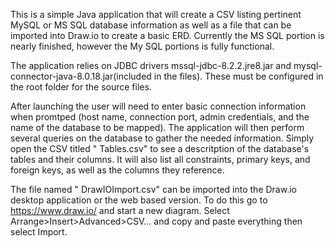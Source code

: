 This is a simple Java application that will create a CSV listing pertinent MySQL or MS SQL database information as well as a file that can be imported into Draw.io to create a basic ERD. Currently the MS SQL portion is nearly finished, however the My SQL portions is fully functional.

The application relies on JDBC drivers mssql-jdbc-8.2.2.jre8.jar and mysql-connector-java-8.0.18.jar(included in the files). These must be configured in the root folder for the source files.

After launching the user will need to enter basic connection information when promtped (host name, connection port, admin credentials, and the name of the database to be mapped). The application will then perform several queries on the database to gather the needed information. Simply open the CSV titled "<database> Tables.csv" to see a descritption of the database's tables and their columns. It will also list all constraints, primary keys, and foreign keys, as well as the columns they reference.

The file named "<database> DrawIOImport.csv" can be imported into the Draw.io desktop application or the web based version. To do this go to https://www.draw.io/ and start a new diagram. Select Arrange>Insert>Advanced>CSV... and copy and paste everything 
then select Import.
                    

